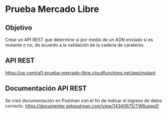 # Prueba Mercado Libre

## Objetivo

Crear un API REST que determine si por medio de un ADN enviado si es mutante o no, de acuerdo a la validación de la cadena de carateres.

## API REST

https://us-central1-prueba-mercado-libre.cloudfunctions.net/app/mutant

## Documentación API REST

Se creó documentación en Postman con el fin de indicar el ingreso de datos correcto.
https://documenter.getpostman.com/view/14340675/TW6uqpoD
